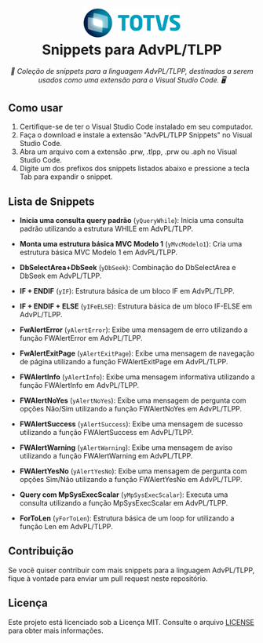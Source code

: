 <h1 align="center">
    <img src="./logo/logo-totvs-h-gradient.png" alt="Totvs Logo" width="200">
    <br>
    Snippets para AdvPL/TLPP
</h1>

<p align="center">
    <em>🚀 Coleção de snippets para a linguagem AdvPL/TLPP, destinados a serem usados como uma extensão para o Visual Studio Code. 🖥️</em>
</p>

## Como usar

1. Certifique-se de ter o Visual Studio Code instalado em seu computador.
2. Faça o download e instale a extensão "AdvPL/TLPP Snippets" no Visual Studio Code.
3. Abra um arquivo com a extensão .prw, .tlpp, .prw ou .aph no Visual Studio Code.
4. Digite um dos prefixos dos snippets listados abaixo e pressione a tecla Tab para expandir o snippet.

## Lista de Snippets

- **Inicia uma consulta query padrão** (`yQueryWhile`): Inicia uma consulta padrão utilizando a estrutura WHILE em AdvPL/TLPP.

- **Monta uma estrutura básica MVC Modelo 1** (`yMvcModelo1`): Cria uma estrutura básica MVC Modelo 1 em AdvPL/TLPP.

- **DbSelectArea+DbSeek** (`yDbSeek`): Combinação do DbSelectArea e DbSeek em AdvPL/TLPP.

- **IF + ENDIF** (`yIF`): Estrutura básica de um bloco IF em AdvPL/TLPP.

- **IF + ENDIF + ELSE** (`yIFeELSE`): Estrutura básica de um bloco IF-ELSE em AdvPL/TLPP.

- **FwAlertError** (`yAlertError`): Exibe uma mensagem de erro utilizando a função FWAlertError em AdvPL/TLPP.

- **FwAlertExitPage** (`yAlertExitPage`): Exibe uma mensagem de navegação de página utilizando a função FWAlertExitPage em AdvPL/TLPP.

- **FWAlertInfo** (`yAlertInfo`): Exibe uma mensagem informativa utilizando a função FWAlertInfo em AdvPL/TLPP.

- **FWAlertNoYes** (`yAlertNoYes`): Exibe uma mensagem de pergunta com opções Não/Sim utilizando a função FWAlertNoYes em AdvPL/TLPP.

- **FWAlertSuccess** (`yAlertSuccess`): Exibe uma mensagem de sucesso utilizando a função FWAlertSuccess em AdvPL/TLPP.

- **FWAlertWarning** (`yAlertWarning`): Exibe uma mensagem de aviso utilizando a função FWAlertWarning em AdvPL/TLPP.

- **FWAlertYesNo** (`yAlertYesNo`): Exibe uma mensagem de pergunta com opções Sim/Não utilizando a função FWAlertYesNo em AdvPL/TLPP.

- **Query com MpSysExecScalar** (`yMpSysExecScalar`): Executa uma consulta utilizando a função MpSysExecScalar em AdvPL/TLPP.

- **ForToLen** (`yForToLen`): Estrutura básica de um loop for utilizando a função Len em AdvPL/TLPP.

## Contribuição

Se você quiser contribuir com mais snippets para a linguagem AdvPL/TLPP, fique à vontade para enviar um pull request neste repositório.

## Licença

Este projeto está licenciado sob a Licença MIT. Consulte o arquivo [LICENSE](LICENSE) para obter mais informações.
